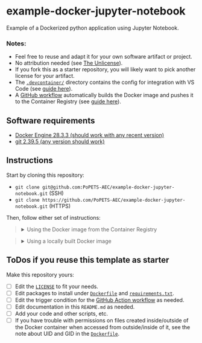 # example-docker-jupyter-notebook

Example of a Dockerized python application using Jupyter Notebook.

### Notes:
- Feel free to reuse and adapt it for your own software artifact or project.
- No attribution needed (see [The Unlicense](LICENSE)).
- If you fork this as a starter repository, you will likely want to pick another
  license for your artifact.
- The [`.devcontainer/`](.devcontainer/) directory contains the config for
 integration with VS Code (see [guide
here](https://github.com/PoPETS-AEC/examples-and-other-resources/blob/main/resources/vs-code-docker-integration.md)).
- A [GitHub workflow](.github/workflows/build-push-docker-image.yaml)
  automatically builds the Docker image and pushes it to the Container Registry
(see [guide
here](https://github.com/PoPETS-AEC/examples-and-other-resources/blob/main/resources/github-workflow-docker-image.md)).

## Software requirements
- [Docker Engine 28.3.3 (should work with any recent version)](https://docs.docker.com/engine/install/)
- [git 2.39.5 (any version should work)](https://git-scm.com/downloads)

## Instructions

Start by cloning this repository:
- `git clone git@github.com:PoPETS-AEC/example-docker-jupyter-notebook.git` (SSH)
- `git clone https://github.com/PoPETS-AEC/example-docker-jupyter-notebook.git` (HTTPS)

Then, follow either set of instructions:

> <details><summary>Using the Docker image from the Container Registry</summary>
>
> This [GitHub workflow](.github/workflows/build-push-docker-image.yaml)
> automatically builds and pushes the Docker image to GitHub's Container Registry
> when the `Dockerfile` or the `requirements.txt` files are modified.
>
> 1. Pull the Docker image:
> ```bash
> docker pull ghcr.io/popets-aec/example-docker-jupyter-notebook:main
> ```
> 2. Launch the Docker container:
> ```bash
> docker run --rm -it -p 8888:8888 \
>     -v ${PWD}:/workspaces/example-docker-jupyter-notebook \
>     -w /workspaces/example-docker-jupyter-notebook \
>     --entrypoint bash ghcr.io/popets-aec/example-docker-jupyter-notebook:main
> ```
> 3. Launch the Jupyter server:
> ```bash
> jupyter notebook --ip 0.0.0.0 --no-browser
> ```
> 4. Open in your browser the Jupyter session link provided in the terminal
>    output (e.g., `http://127.0.0.1:8888/tree?token=......`) and execute the
>    cells of the [`Example.ipynb`](Example.ipynb) notebook.
> </details>



> <details><summary>Using a locally built Docker image</summary>
>
> 1. Build the Docker image:
> ```bash
> docker build -t example-docker-jupyter-notebook:main .
> ```
> 2. Launch the Docker container:
> ```bash
> docker run --rm -it -p 8888:8888 \
>     -v ${PWD}:/workspaces/example-docker-jupyter-notebook \
>     -w /workspaces/example-docker-jupyter-notebook \
>     --entrypoint bash example-docker-jupyter-notebook:main
> ```
> 3. Launch the Jupyter server:
> ```bash
> jupyter notebook --ip 0.0.0.0 --no-browser
> ```
> 4. Open in your browser the Jupyter session link provided in the terminal
>    output (e.g., `http://127.0.0.1:8888/tree?token=......`) and execute the
>    cells of the [`Example.ipynb`](Example.ipynb) notebook.
> </details>

## ToDos if you reuse this template as starter

Make this repository yours:

- [ ] Edit the [`LICENSE`](./LICENSE) to fit your needs.
- [ ] Edit packages to install under [`Dockerfile`](./Dockerfile) and
  [`requirements.txt`](./requirements.txt).
- [ ] Edit the trigger condition for the [GitHub Action
  workflow](./github/workflows/build-push-docker-image.yaml) as needed.
- [ ] Edit documentation in this `README.md` as needed.
- [ ] Add your code and other scripts, etc.
- [ ] If you have trouble with permissions on files created inside/outside of
  the Docker container when accessed from outside/inside of it, see the note
  about UID and GID in the [`Dockerfile`](./Dockerfile).